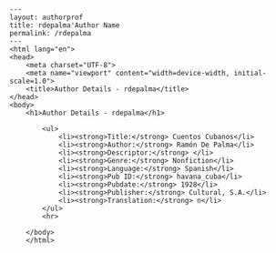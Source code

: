 
    ---
    layout: authorprof
    title: rdepalma'Author Name 
    permalink: /rdepalma
    ---
    <html lang="en">
    <head>
        <meta charset="UTF-8">
        <meta name="viewport" content="width=device-width, initial-scale=1.0">
        <title>Author Details - rdepalma</title>
    </head>
    <body>
        <h1>Author Details - rdepalma</h1>
        
            <ul>
                <li><strong>Title:</strong> Cuentos Cubanos</li>
                <li><strong>Author:</strong> Ramón De Palma</li>
                <li><strong>Descriptor:</strong> </li>
                <li><strong>Genre:</strong> Nonfiction</li>
                <li><strong>Language:</strong> Spanish</li>
                <li><strong>Pub ID:</strong> havana_cuba</li>
                <li><strong>Pubdate:</strong> 1928</li>
                <li><strong>Publisher:</strong> Cultural, S.A.</li>
                <li><strong>Translation:</strong> n</li>
            </ul>
            <hr>
            
        </body>
        </html>
        
